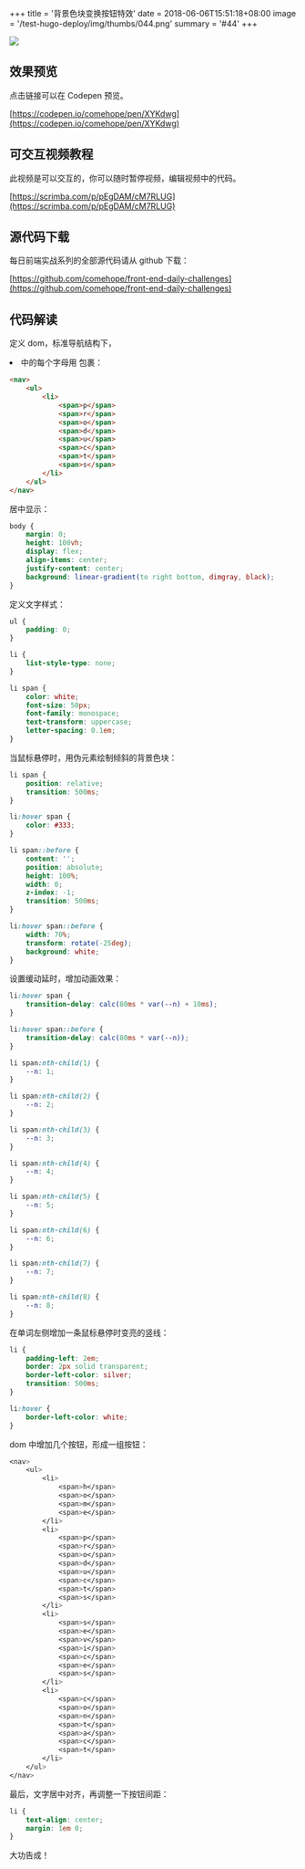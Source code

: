 +++
title = '背景色块变换按钮特效'
date = 2018-06-06T15:51:18+08:00
image = '/test-hugo-deploy/img/thumbs/044.png'
summary = '#44'
+++

![](./work.png)

## 效果预览

点击链接可以在 Codepen 预览。

[https://codepen.io/comehope/pen/XYKdwg](https://codepen.io/comehope/pen/XYKdwg)

## 可交互视频教程

此视频是可以交互的，你可以随时暂停视频，编辑视频中的代码。

[https://scrimba.com/p/pEgDAM/cM7RLUG](https://scrimba.com/p/pEgDAM/cM7RLUG)

## 源代码下载

每日前端实战系列的全部源代码请从 github 下载：

[https://github.com/comehope/front-end-daily-challenges](https://github.com/comehope/front-end-daily-challenges)

## 代码解读

定义 dom，标准导航结构下，<li> 中的每个字母用 <span> 包裹：
```html
<nav>
	<ul>
		<li>
			<span>p</span>
			<span>r</span>
			<span>o</span>
			<span>d</span>
			<span>u</span>
			<span>c</span>
			<span>t</span>
			<span>s</span>
		</li>
	</ul>
</nav>
```

居中显示：
```css
body {
	margin: 0;
	height: 100vh;
	display: flex;
	align-items: center;
	justify-content: center;
	background: linear-gradient(to right bottom, dimgray, black);
}
```

定义文字样式：
```css
ul {
	padding: 0;
}

li {
	list-style-type: none;
}

li span {
	color: white;
	font-size: 50px;
	font-family: monospace;
	text-transform: uppercase;
	letter-spacing: 0.1em;
}
```

当鼠标悬停时，用伪元素绘制倾斜的背景色块：
```css
li span {
	position: relative;
	transition: 500ms;
}

li:hover span {
	color: #333;
}

li span::before {
	content: '';
	position: absolute;
	height: 100%;
	width: 0;
	z-index: -1;
	transition: 500ms;
}

li:hover span::before {
	width: 70%;
	transform: rotate(-25deg);
	background: white;
}
```

设置缓动延时，增加动画效果：
```css
li:hover span {
	transition-delay: calc(80ms * var(--n) + 10ms);
}

li:hover span::before {
	transition-delay: calc(80ms * var(--n));
}

li span:nth-child(1) {
	--n: 1;
}

li span:nth-child(2) {
	--n: 2;
}

li span:nth-child(3) {
	--n: 3;
}

li span:nth-child(4) {
	--n: 4;
}

li span:nth-child(5) {
	--n: 5;
}

li span:nth-child(6) {
	--n: 6;
}

li span:nth-child(7) {
	--n: 7;
}

li span:nth-child(8) {
	--n: 8;
}
```

在单词左侧增加一条鼠标悬停时变亮的竖线：
```css
li {
	padding-left: 2em;
	border: 2px solid transparent;
	border-left-color: silver;
	transition: 500ms;
}

li:hover {
	border-left-color: white;
}
```

dom 中增加几个按钮，形成一组按钮：
```css
<nav>
	<ul>
		<li>
			<span>h</span>
			<span>o</span>
			<span>m</span>
			<span>e</span>
		</li>
		<li>
			<span>p</span>
			<span>r</span>
			<span>o</span>
			<span>d</span>
			<span>u</span>
			<span>c</span>
			<span>t</span>
			<span>s</span>
		</li>
		<li>
			<span>s</span>
			<span>e</span>
			<span>v</span>
			<span>i</span>
			<span>c</span>
			<span>e</span>
			<span>s</span>
		</li>
		<li>
			<span>c</span>
			<span>o</span>
			<span>n</span>
			<span>t</span>
			<span>a</span>
			<span>c</span>
			<span>t</span>
		</li>
	</ul>
</nav>
```

最后，文字居中对齐，再调整一下按钮间距：
```css
li {
	text-align: center;
	margin: 1em 0;
}
```

大功告成！
